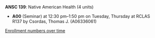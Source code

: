 **ANSC 139**: Native American Health (4 units)

- **A00** (Seminar) at 12:30 pm–1:50 pm on Tuesday, Thursday at RCLAS R137 by Csordas, Thomas J. (A06336061)

[Enrollment numbers over time](./ANSC139.tsv)

